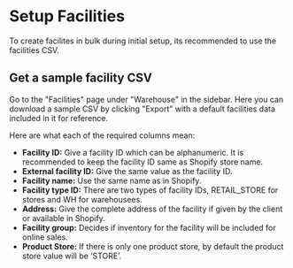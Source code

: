 # Setup Facilities

To create facilites in bulk during initial setup, its recommended to use the facilities CSV.

## Get a sample facility CSV

Go to the "Facilities" page under "Warehouse" in the sidebar. Here you can download a sample CSV by clicking "Export" with a default facilities data included in it for reference.

Here are what each of the required columns mean:

- **Facility ID:** Give a facility ID which can be alphanumeric. It is recommended to keep the facility ID same as Shopify store name.
- **External facility ID:** Give the same value as the facility ID.
- **Facility name:** Use the same name as in Shopify.
- **Facility type ID:** There are two types of facility IDs, RETAIL_STORE for stores and WH for warehousees.
- **Address:** Give the complete address of the facility if given by the client or available in Shopify.
- **Facility group:** Decides if inventory for the facility will be included for online sales.
- **Product Store:** If there is only one product store, by default the product store value will be ‘STORE’.


